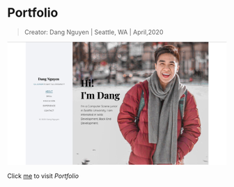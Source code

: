 # Portfolio
> Creator: Dang Nguyen
>  |  Seattle, WA
>  |  April,2020

![Home Page](./img/porfolio-readme.png)


Click [me](https://nsdang.com/) to visit _Portfolio_

